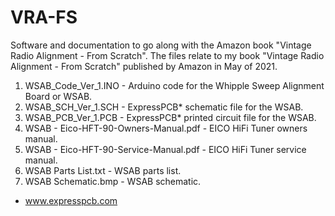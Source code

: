 # VRA-FS
Software and documentation to go along with the Amazon book "Vintage Radio Alignment - From Scratch".
The files relate to my book "Vintage Radio Alignment - From Scratch" published by Amazon in May of 2021.

1. WSAB_Code_Ver_1.INO - Arduino code for the Whipple Sweep Alignment Board or WSAB.
2. WSAB_SCH_Ver_1.SCH - ExpressPCB* schematic file for the WSAB.
3. WSAB_PCB_Ver_1.PCB - ExpressPCB* printed circuit file for the WSAB.
4. WSAB - Eico-HFT-90-Owners-Manual.pdf - EICO HiFi Tuner owners manual.
5. WSAB - Eico-HFT-90-Service-Manual.pdf - EICO HiFi Tuner service manual.
6. WSAB Parts List.txt - WSAB parts list.
7. WSAB Schematic.bmp - WSAB schematic.

* www.expresspcb.com


